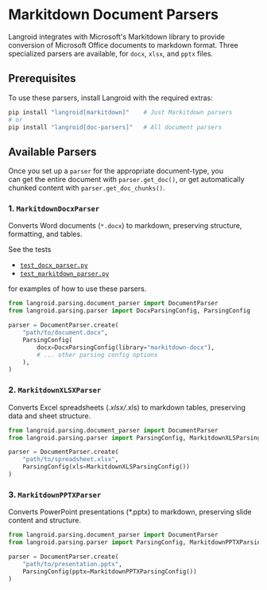 # Markitdown Document Parsers

Langroid integrates with Microsoft's Markitdown library to provide 
conversion of Microsoft Office documents to markdown format. 
Three specialized parsers are available, for `docx`, `xlsx`, and `pptx` files.



## Prerequisites

To use these parsers, install Langroid with the required extras:

```bash
pip install "langroid[markitdown]"    # Just Markitdown parsers
# or
pip install "langroid[doc-parsers]"   # All document parsers
```

## Available Parsers


Once you set up a `parser` for the appropriate document-type, you  
can get the entire document with `parser.get_doc()`,
or get automatically chunked content with `parser.get_doc_chunks()`.


### 1. `MarkitdownDocxParser`

Converts Word documents (`*.docx`) to markdown, preserving structure, 
formatting, and tables.

See the tests

- [`test_docx_parser.py`](https://github.com/langroid/langroid/blob/main/tests/main/test_docx_parser.py)
- [`test_markitdown_parser.py`](https://github.com/langroid/langroid/blob/main/tests/main/test_markitdown_parser.py)

for examples of how to use these parsers.


```python
from langroid.parsing.document_parser import DocumentParser
from langroid.parsing.parser import DocxParsingConfig, ParsingConfig

parser = DocumentParser.create(
    "path/to/document.docx",
    ParsingConfig(
        docx=DocxParsingConfig(library="markitdown-docx"),
        # ... other parsing config options
    ),
)

```


### 2. `MarkitdownXLSXParser`

Converts Excel spreadsheets (*.xlsx/*.xls) to markdown tables, preserving data and sheet structure.

```python
from langroid.parsing.document_parser import DocumentParser
from langroid.parsing.parser import ParsingConfig, MarkitdownXLSParsingConfig

parser = DocumentParser.create(
    "path/to/spreadsheet.xlsx",
    ParsingConfig(xls=MarkitdownXLSParsingConfig())
)
```


### 3. `MarkitdownPPTXParser`

Converts PowerPoint presentations (*.pptx) to markdown, preserving slide content and structure.

```python
from langroid.parsing.document_parser import DocumentParser
from langroid.parsing.parser import ParsingConfig, MarkitdownPPTXParsingConfig

parser = DocumentParser.create(
    "path/to/presentation.pptx",
    ParsingConfig(pptx=MarkitdownPPTXParsingConfig())
)
```

